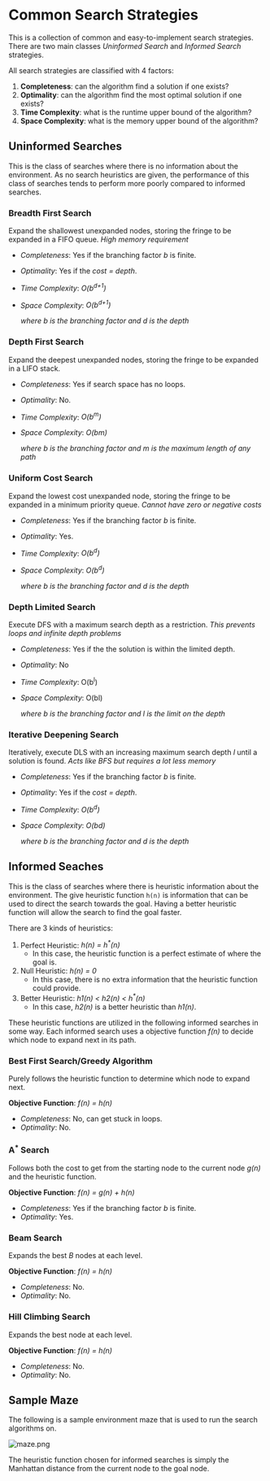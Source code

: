 # Common Search Strategies

This is a collection of common and easy-to-implement search strategies. There are two main classes _Uninformed Search_ and _Informed Search_ strategies.

All search strategies are classified with 4 factors:
1. __Completeness__: can the algorithm find a solution if one exists?
2. __Optimality__: can the algorithm find the most optimal solution if one exists?
3. __Time Complexity__: what is the runtime upper bound of the algorithm?
4. __Space Complexity__: what is the memory upper bound of the algorithm?

## Uninformed Searches

This is the class of searches where there is no information about the environment. As no search heuristics are given, the performance of this class of searches tends to perform more poorly compared to informed searches.

### Breadth First Search

Expand the shallowest unexpanded nodes, storing the fringe to be expanded in a FIFO queue.
   _High memory requirement_

* _Completeness_: Yes if the branching factor _b_ is finite.
* _Optimality_: Yes if the _cost = depth_.
* _Time Complexity_: _O(b<sup>d+1</sup>)_
* _Space Complexity_: _O(b<sup>d+1</sup>)_

   _where b is the branching factor and d is the depth_

### Depth First Search

Expand the deepest unexpanded nodes, storing the fringe to be expanded in a LIFO stack.

* _Completeness_: Yes if search space has no loops.
* _Optimality_: No.
* _Time Complexity_: _O(b<sup>m</sup>)_
* _Space Complexity_: _O(bm)_

   _where b is the branching factor and m is the maximum length of any path_

### Uniform Cost Search

Expand the lowest cost unexpanded node, storing the fringe to be expanded in a minimum priority queue.
   _Cannot have zero or negative costs_

* _Completeness_: Yes if the branching factor _b_ is finite.
* _Optimality_: Yes.
* _Time Complexity_: _O(b<sup>d</sup>)_
* _Space Complexity_: _O(b<sup>d</sup>)_

   _where b is the branching factor and d is the depth_

### Depth Limited Search

Execute DFS with a maximum search depth as a restriction.
   _This prevents loops and infinite depth problems_

* _Completeness_: Yes if the the solution is within the limited depth.
* _Optimality_: No
* _Time Complexity_: O(b<sup>l</sup>)
* _Space Complexity_: O(bl)

   _where b is the branching factor and l is the limit on the depth_

### Iterative Deepening Search

Iteratively, execute DLS with an increasing maximum search depth _l_ until a solution is found.
   _Acts like BFS but requires a lot less memory_

* _Completeness_: Yes if the branching factor _b_ is finite.
* _Optimality_: Yes if the _cost = depth_.
* _Time Complexity_: _O(b<sup>d</sup>)_
* _Space Complexity_: _O(bd)_

   _where b is the branching factor and d is the depth_

## Informed Seaches

This is the class of searches where there is heuristic information about the environment. The give heuristic function `h(n)` is information that can be used to direct the search towards the goal. Having a better heuristic function will allow the search to find the goal faster.

There are 3 kinds of heuristics:
1. Perfect Heuristic: _h(n) = h<sup>*</sup>(n)_
   * In this case, the heuristic function is a perfect estimate of where the goal is.
2. Null Heuristic: _h(n) = 0_
   * In this case, there is no extra information that the heuristic function could provide.
3. Better Heuristic: _h1(n) < h2(n) < h<sup>*</sup>(n)_ 
   * In this case, _h2(n)_ is a better heuristic than _h1(n)_.

These heuristic functions are utilized in the following informed searches in some way. Each informed search uses a objective function _f(n)_ to decide which node to expand next in its path.

### Best First Search/Greedy Algorithm

Purely follows the heuristic function to determine which node to expand next.

__Objective Function__: _f(n) = h(n)_

* _Completeness_: No, can get stuck in loops.
* _Optimality_: No.

### A<sup>*</sup> Search

Follows both the cost to get from the starting node to the current node _g(n)_ and the heuristic function.

__Objective Function__: _f(n) = g(n) + h(n)_

* _Completeness_: Yes if the branching factor _b_ is finite.
* _Optimality_: Yes.

### Beam Search

Expands the best _B_ nodes at each level.

__Objective Function__: _f(n) = h(n)_

* _Completeness_: No.
* _Optimality_: No.

### Hill Climbing Search

Expands the best node at each level.

__Objective Function__: _f(n) = h(n)_

* _Completeness_: No.
* _Optimality_: No.

## Sample Maze

The following is a sample environment maze that is used to run the search algorithms on.

![maze.png]("https://github.com/zcliang97/machine_learning_lib/blob/master/CommonSearch/images/maze.png")

The heuristic function chosen for informed searches is simply the Manhattan distance from the current node to the goal node.
